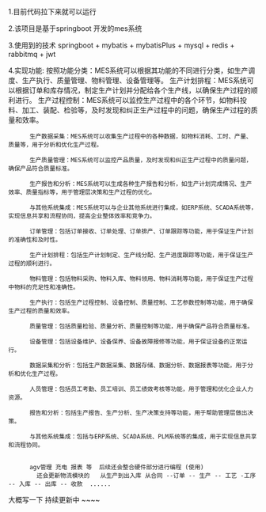 1.目前代码拉下来就可以运行 

2.该项目是基于springboot 开发的mes系统

3.使用到的技术 springboot + mybatis + mybatisPlus + mysql + redis + rabbitmq + jwt 

4.实现功能:
          按照功能分类：MES系统可以根据其功能的不同进行分类，如生产调度、生产执行、质量管理、物料管理、设备管理等。
          生产计划排程：MES系统可以根据订单和库存情况，制定生产计划并分配给各个生产线，以确保生产过程的顺利进行。
          生产过程控制：MES系统可以监控生产过程中的各个环节，如物料投料、加工、装配、检验等，及时发现和纠正生产过程中的问题，确保生产过程的质量和效率。
          
          生产数据采集：MES系统可以收集生产过程中的各种数据，如物料消耗、工时、产量、质量等，用于分析和优化生产过程。
          
          生产质量管理：MES系统可以监控产品质量，及时发现和纠正生产过程中的质量问题，确保产品符合质量标准。
          
          生产报告和分析：MES系统可以生成各种生产报告和分析，如生产计划完成情况、生产效率、质量指标等，用于管理层决策和生产过程的优化。
          
          与其他系统集成：MES系统可以与企业其他系统进行集成，如ERP系统、SCADA系统等，实现信息共享和流程协同，提高企业整体效率和竞争力。
          
          订单管理：包括订单接收、订单处理、订单排产、订单跟踪等功能，用于保证生产计划的准确性和及时性。
          
          生产计划排程：包括生产计划制定、生产线分配、生产进度跟踪等功能，用于保证生产过程的顺利进行。
          
          物料管理：包括物料采购、物料入库、物料领用、物料消耗等功能，用于保证生产过程中物料的充足性和准确性。
          
          生产执行：包括生产过程控制、设备控制、质量控制、工艺参数控制等功能，用于确保生产过程的质量和效率。
          
          质量管理：包括质量检验、质量分析、质量控制等功能，用于确保产品符合质量标准。
          
          设备管理：包括设备维护、设备保养、设备故障报修等功能，用于保证设备的正常运行。
          
          数据采集和分析：包括生产数据采集、数据存储、数据分析、数据报表等功能，用于分析和优化生产过程。
          
          人员管理：包括员工考勤、员工培训、员工绩效考核等功能，用于管理和优化企业人力资源。
          
          报告和分析：包括生产报告、生产分析、生产决策支持等功能，用于帮助管理层做出决策。
          
          与其他系统集成：包括与ERP系统、SCADA系统、PLM系统等的集成，用于实现信息共享和流程协同。
            
          
          agv管理 充电 报表 等  后续还会整合硬件部分进行编程 (使用)
            还会更新物流模块的   从生产到出入库 从合同 --订单 -- 生产 -- 工艺 -工序 -- 入库 -- 出库 -- 收款  ......

大概写一下 持续更新中 ~~~~
